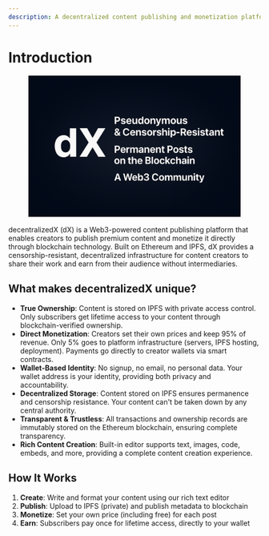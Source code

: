 ```yaml
---
description: A decentralized content publishing and monetization platform
---
```


# Introduction

<figure><img src=".gitbook/assets/dX_background.png" alt=""><figcaption></figcaption></figure>

decentralizedX (dX) is a Web3-powered content publishing platform that enables creators to publish premium content and monetize it directly through blockchain technology. Built on Ethereum and IPFS, dX provides a censorship-resistant, decentralized infrastructure for content creators to share their work and earn from their audience without intermediaries.

## What makes decentralizedX unique?

* **True Ownership**: Content is stored on IPFS with private access control. Only subscribers get lifetime access to your content through blockchain-verified ownership.
* **Direct Monetization**: Creators set their own prices and keep 95% of revenue. Only 5% goes to platform infrastructure (servers, IPFS hosting, deployment). Payments go directly to creator wallets via smart contracts.
* **Wallet-Based Identity**: No signup, no email, no personal data. Your wallet address is your identity, providing both privacy and accountability.
* **Decentralized Storage**: Content stored on IPFS ensures permanence and censorship resistance. Your content can't be taken down by any central authority.
* **Transparent & Trustless**: All transactions and ownership records are immutably stored on the Ethereum blockchain, ensuring complete transparency.
* **Rich Content Creation**: Built-in editor supports text, images, code, embeds, and more, providing a complete content creation experience.

## How It Works

1. **Create**: Write and format your content using our rich text editor
2. **Publish**: Upload to IPFS (private) and publish metadata to blockchain
3. **Monetize**: Set your own price (including free) for each post
4. **Earn**: Subscribers pay once for lifetime access, directly to your wallet

